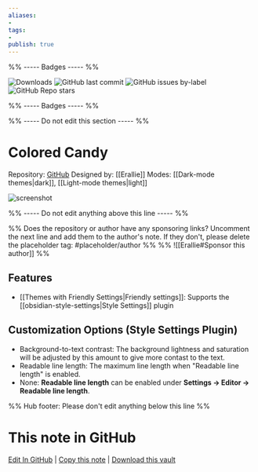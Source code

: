 ```yaml
---
aliases:
- 
tags: 
- 
publish: true
---
```


%% ----- Badges ----- %%

![Downloads](https://img.shields.io/badge/downloads-1667-573E7A?style=for-the-badge&logo=)
![GitHub last commit](https://img.shields.io/github/last-commit/Erallie/colored-candy?color=573E7A&label=last%20update&logo=github&style=for-the-badge)
![GitHub issues by-label](https://img.shields.io/github/issues/Erallie/colored-candy/help%20wanted?color=573E7A&logo=github&style=for-the-badge) 
![GitHub Repo stars](https://img.shields.io/github/stars/Erallie/colored-candy?color=573E7A&logo=github&style=for-the-badge)

%% ----- Badges ----- %%

%% ----- Do not edit this section ----- %%

# Colored Candy

Repository: [GitHub](https://github.com/Erallie/colored-candy)
Designed by: [[Erallie]]
Modes: [[Dark-mode themes|dark]], [[Light-mode themes|light]]



![screenshot](https://github.com/Erallie/colored-candy/raw/HEAD/colored-candy-thumbnail.png)

%% ----- Do not edit anything above this line ----- %% 

%% Does the repository or author have any sponsoring links? Uncomment the next line and add them to the author's note. If they don't, please delete the placeholder tag: #placeholder/author %%
%% ![[Erallie#Sponsor this author]] %%


## Features

- [[Themes with Friendly Settings|Friendly settings]]: Supports the [[obsidian-style-settings|Style Settings]] plugin

## Customization Options (Style Settings Plugin) 
- Background-to-text contrast: The background lightness and saturation will be adjusted by this amount to give more contast to the text.
- Readable line length: The maximum line length when "Readable line length" is enabled.
- None: **Readable line length** can be enabled under **Settings → Editor → Readable line length**.


%% Hub footer: Please don't edit anything below this line %%

# This note in GitHub

<span class="git-footer">[Edit In GitHub](https://github.dev/obsidian-community/obsidian-hub/blob/main/02%20-%20Community%20Expansions/02.05%20All%20Community%20Expansions/Themes/Colored%20Candy.md "git-hub-edit-note") | [Copy this note](https://raw.githubusercontent.com/obsidian-community/obsidian-hub/main/02%20-%20Community%20Expansions/02.05%20All%20Community%20Expansions/Themes/Colored%20Candy.md "git-hub-copy-note") | [Download this vault](https://github.com/obsidian-community/obsidian-hub/archive/refs/heads/main.zip "git-hub-download-vault") </span>
